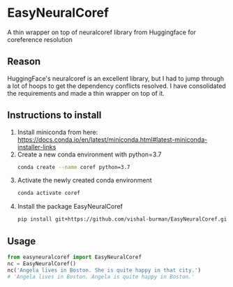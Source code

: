 # EasyNeuralCoref
A thin wrapper on top of neuralcoref library from Huggingface for coreference resolution

## Reason
HuggingFace's neuralcoref is an excellent library, but I had to jump through a lot of hoops to get the dependency conflicts resolved. I have consolidated the requirements and made a thin wrapper on top of it.

## Instructions to install
1. Install miniconda from here: https://docs.conda.io/en/latest/miniconda.html#latest-miniconda-installer-links
2. Create a new conda environment with python=3.7
   ```bash
   conda create --name coref python=3.7
   ```
3. Activate the newly created conda environment
   ```bash
   conda activate coref
   ```
4. Install the package EasyNeuralCoref
   ```bash
   pip install git+https://github.com/vishal-burman/EasyNeuralCoref.git
   ```

## Usage
```python
from easyneuralcoref import EasyNeuralCoref
nc = EasyNeuralCoref()
nc('Angela lives in Boston. She is quite happy in that city.')
# 'Angela lives in Boston. Angela is quite happy in Boston.'
```
